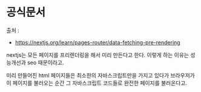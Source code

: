 # 공식문서
출처 : 
- https://nextjs.org/learn/pages-router/data-fetching-pre-rendering

nextjs는 모든 페이지를 프리렌더링을 해서 미리 만든다고 한다.
이렇게 하는 이유는 성능개선과 seo 때문이라고.

미리 만들어진 html 페이지들은 최소한의 자바스크립트만을 가지고 있다가 브라우저가 이 페이지를 불러오는 순간 그 자바스크립트 코드들로 완전한 페이지를 불러온다고.

